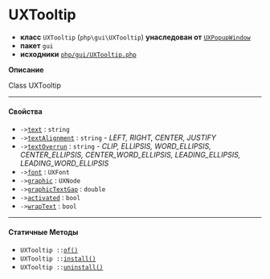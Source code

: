 # UXTooltip

- **класс** `UXTooltip` (`php\gui\UXTooltip`) **унаследован от** [`UXPopupWindow`](api-docs/classes/php/gui/UXPopupWindow.ru.md)
- **пакет** `gui`
- **исходники** [`php/gui/UXTooltip.php`](./src/main/resources/JPHP-INF/sdk/php/gui/UXTooltip.php)

**Описание**

Class UXTooltip

---

#### Свойства

- `->`[`text`](#prop-text) : `string`
- `->`[`textAlignment`](#prop-textalignment) : `string` - _LEFT, RIGHT, CENTER, JUSTIFY_
- `->`[`textOverrun`](#prop-textoverrun) : `string` - _CLIP, ELLIPSIS, WORD_ELLIPSIS, CENTER_ELLIPSIS, CENTER_WORD_ELLIPSIS, LEADING_ELLIPSIS, LEADING_WORD_ELLIPSIS_
- `->`[`font`](#prop-font) : `UXFont`
- `->`[`graphic`](#prop-graphic) : `UXNode`
- `->`[`graphicTextGap`](#prop-graphictextgap) : `double`
- `->`[`activated`](#prop-activated) : `bool`
- `->`[`wrapText`](#prop-wraptext) : `bool`

---

#### Статичные Методы

- `UXTooltip ::`[`of()`](#method-of)
- `UXTooltip ::`[`install()`](#method-install)
- `UXTooltip ::`[`uninstall()`](#method-uninstall)
